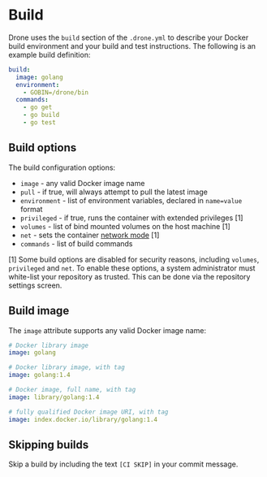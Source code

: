 # Build

Drone uses the `build` section of the `.drone.yml` to describe your Docker build environment and your build and test instructions. The following is an example build definition:

```yaml
build:
  image: golang
  environment:
    - GOBIN=/drone/bin
  commands:
    - go get
    - go build
    - go test
```

## Build options

The build configuration options:

* `image` - any valid Docker image name
* `pull` - if true, will always attempt to pull the latest image
* `environment` - list of environment variables, declared in `name=value` format
* `privileged` - if true, runs the container with extended privileges [1]
* `volumes` - list of bind mounted volumes on the host machine [1]
* `net` - sets the container [network mode](https://docs.docker.com/articles/networking/#container-networking) [1]
* `commands` - list of build commands

[1] Some build options are disabled for security reasons, including `volumes`, `privileged` and `net`. To enable these options, a system administrator must white-list your repository as trusted. This can be done via the repository settings screen.

## Build image

The `image` attribute supports any valid Docker image name:

```yaml
# Docker library image
image: golang

# Docker library image, with tag
image: golang:1.4

# Docker image, full name, with tag
image: library/golang:1.4

# fully qualified Docker image URI, with tag
image: index.docker.io/library/golang:1.4
```

## Skipping builds

Skip a build by including the text `[CI SKIP]` in your commit message.
